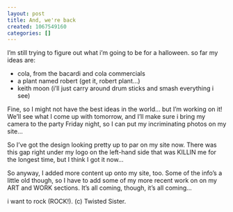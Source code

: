 ```yaml
---
layout: post
title: And, we're back
created: 1067549160
categories: []
---
```

I’m still trying to figure out what i’m going to be for a halloween. so far my ideas are:

 - cola, from the bacardi and cola commercials 
 - a plant named robert (get it, robert plant…) 
 - keith moon (i’ll just carry around drum sticks and smash everything i see)

Fine, so I might not have the best ideas in the world… but I’m working on it! We’ll see what I come up with tomorrow, and I’ll make sure i bring my camera to the party Friday night, so I can put my incriminating photos on my site…

So I’ve got the design looking pretty up to par on my site now. There was this gap right under my logo on the left-hand side that was KILLIN me for the longest time, but I think I got it now…

So anyway, I added more content up onto my site, too. Some of the info’s a little old though, so I have to add some of my more recent work on on my ART and WORK sections. It’s all coming, though, it’s all coming…

i want to rock (ROCK!). (c) Twisted Sister.
